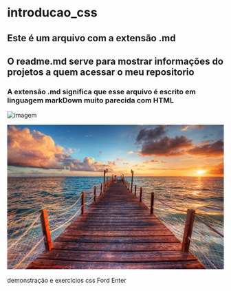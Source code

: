 # introducao_css

## Este é um arquivo com a extensão .md
## O readme.md serve para mostrar informações do projetos a quem acessar o meu repositorio 

### A extensão .md significa que esse arquivo é escrito em linguagem markDown muito parecida com HTML 

<img align="" alt="imagem" src="https://s1.static.brasilescola.uol.com.br/be/conteudo/images/imagem-em-lente-convexa.jpg"/>

![imagem muito legal](./legal.jpg)

demonstração e exercícios css Ford Enter